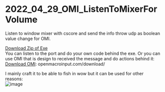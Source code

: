# 2022_04_29_OMI_ListenToMixerForVolume
Listen to window mixer with cscore and send the info throw udp as boolean value change for OMI.  
  
[Download Zip of Exe](https://github.com/EloiStree/2022_04_29_OMI_ListenToMixerForVolume/blob/main/ListenMixerToBooleanV0.zip)  
You can listen to the port and do your own code behind the exe.
Or you can use OMI that is design to received the message and do actions behind it:
[Download OMI](http://openmacroinput.com/download/): openmacroinput.com/download/

I mainly craft it to be able to fish in wow but it can be used for other reasons:  
![image](https://user-images.githubusercontent.com/20149493/167219431-0fb46102-dcfc-4f2b-a685-66dae553e9ba.png)  
